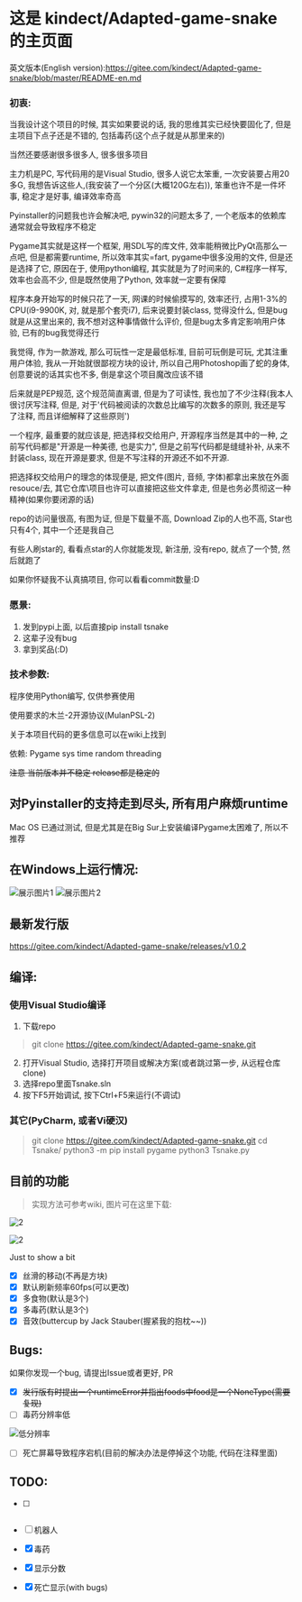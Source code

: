# 这是 kindect/Adapted-game-snake 的主页面
英文版本(English version):https://gitee.com/kindect/Adapted-game-snake/blob/master/README-en.md

### 初衷:
当我设计这个项目的时候, 其实如果要说的话, 我的思维其实已经快要固化了, 但是主项目下点子还是不错的, 包括毒药(这个点子就是从那里来的)

当然还要感谢很多很多人, 很多很多项目

主力机是PC, 写代码用的是Visual Studio, 很多人说它太笨重, 一次安装要占用20多G, 我想告诉这些人,(我安装了一个分区(大概120G左右)), 笨重也许不是一件坏事, 稳定才是好事, 编译效率奇高

Pyinstaller的问题我也许会解决吧, pywin32的问题太多了, 一个老版本的依赖库通常就会导致程序不稳定

Pygame其实就是这样一个框架, 用SDL写的库文件, 效率能稍微比PyQt高那么一点吧, 但是都需要runtime, 所以效率其实=fart, pygame中很多没用的文件, 但是还是选择了它, 原因在于, 使用python编程, 其实就是为了时间来的, C#程序一样写, 效率也会高不少, 但是既然使用了Python, 效率就一定要有保障

程序本身开始写的时候只花了一天, 网课的时候偷摸写的, 效率还行, 占用1-3%的CPU(i9-9900K, 对, 就是那个套壳i7), 后来说要封装class, 觉得没什么, 但是bug就是从这里出来的, 我不想对这种事情做什么评价, 但是bug太多肯定影响用户体验, 已有的bug我觉得还行

我觉得, 作为一款游戏, 那么可玩性一定是最低标准, 目前可玩倒是可玩, 尤其注重用户体验, 我从一开始就很鄙视方块的设计, 所以自己用Photoshop画了蛇的身体, 创意要说的话其实也不多, 倒是拿这个项目魔改应该不错

后来就是PEP规范, 这个规范简直离谱, 但是为了可读性, 我也加了不少注释(我本人很讨厌写注释, 但是, 对于'代码被阅读的次数总比编写的次数多的原则, 我还是写了注释, 而且详细解释了这些原则')

一个程序, 最重要的就应该是, 把选择权交给用户, 开源程序当然是其中的一种, 之前写代码都是"开源是一种美德, 也是实力", 但是之前写代码都是缝缝补补, 从来不封装class, 现在开源是要求, 但是不写注释的开源还不如不开源.

把选择权交给用户的理念的体现便是, 把文件(图片, 音频, 字体)都拿出来放在外面resouce/去, 其它仓库\项目也许可以直接把这些文件拿走, 但是也务必贯彻这一种精神(如果你要闭源的话)

repo的访问量很高, 有图为证, 但是下载量不高, Download Zip的人也不高, Star也只有4个, 其中一个还是我自己

有些人刷star的, 看看点star的人你就能发现, 新注册, 没有repo, 就点了一个赞, 然后就跑了

如果你怀疑我不认真搞项目, 你可以看看commit数量:D

### 愿景:

1. 发到pypi上面, 以后直接pip install tsnake
2. 这辈子没有bug
3. 拿到奖品(:D)

### 技术参数:
程序使用Python编写, 仅供参赛使用

使用要求的木兰-2开源协议(MulanPSL-2)

关于本项目代码的更多信息可以在wiki上找到

依赖: Pygame sys time random threading

~~注意 当前版本并不稳定 release都是稳定的~~

## 对Pyinstaller的支持走到尽头, 所有用户麻烦runtime

Mac OS 已通过测试, 但是尤其是在Big Sur上安装编译Pygame太困难了, 所以不推荐

## 在Windows上运行情况:
![展示图片1](https://images.gitee.com/uploads/images/2020/0802/144029_0eec6591_6537938.png)
![展示图片2](https://images.gitee.com/uploads/images/2020/0802/144046_36e1e283_6537938.png)
## 最新发行版
https://gitee.com/kindect/Adapted-game-snake/releases/v1.0.2


## 编译:
### 使用Visual Studio编译
1. 下载repo
> git clone https://gitee.com/kindect/Adapted-game-snake.git
2. 打开Visual Studio, 选择打开项目或解决方案(或者跳过第一步, 从远程仓库clone)
3. 选择repo里面Tsnake.sln
4. 按下F5开始调试, 按下Ctrl+F5来运行(不调试)

### 其它(PyCharm, 或者Vi硬汉)
> git clone https://gitee.com/kindect/Adapted-game-snake.git
> cd Tsnake/
> python3 -m pip install pygame
> python3 Tsnake.py

## 目前的功能
> 实现方法可参考wiki, 图片可在这里下载:

![2](https://images.gitee.com/uploads/images/2020/0803/145912_a12be9ca_6537938.png)

![2](https://images.gitee.com/uploads/images/2020/0803/145925_33a0d83a_6537938.png)

Just to show a bit

* [x] 丝滑的移动(不再是方块)
* [x] 默认刷新频率60fps(可以更改)
* [x] 多食物(默认是3个)
* [x] 多毒药(默认是3个)
* [x] 音效(buttercup by Jack Stauber(握紧我的抱枕~~))

## Bugs:
如果你发现一个bug, 请提出Issue或者更好, PR
* [x] ~~发行版有时提出一个runtimeError并指出foods中food是一个NoneType(需要复现)~~
* [ ] 毒药分辨率低

![低分辨率](https://images.gitee.com/uploads/images/2020/0802/150242_ec74553b_6537938.png)

* [ ] 死亡屏幕导致程序宕机(目前的解决办法是停掉这个功能, 代码在注释里面)

## TODO:
* [ ] ~~~多人模式(脱机)~~~(已抛弃该方案)

* [ ] 机器人

* [x] 毒药

* [x] 显示分数

* [x] 死亡显示(with bugs)
